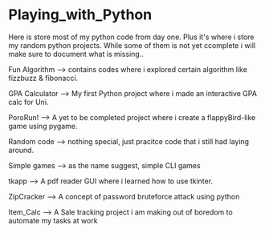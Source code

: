 # Playing_with_Python
 Here is store most of my python code from day one. Plus it's where i store my random python projects. While some of them is not yet ccomplete i will make sure to document what is missing..


Fun Algorithm --> contains codes where i explored certain algorithm like fizzbuzz & fibonacci.

GPA Calculator --> My first Python project where i made an interactive GPA calc for Uni.

PoroRun! --> A yet to be completed project where i create a flappyBird-like game using pygame.

Random code --> nothing special, just pracitce code that i still had laying around.

Simple games --> as the name suggest, simple CLI games

tkapp --> A pdf reader GUI where i learned how to use tkinter.

ZipCracker --> A concept of password bruteforce attack using python

Item_Calc --> A Sale tracking project i am making out of boredom to automate my tasks at work
